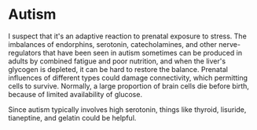 # Autism

I suspect that it's an adaptive reaction to prenatal exposure to stress. The imbalances of endorphins, serotonin, catecholamines, and other nerve-regulators that have been seen in autism sometimes can be produced in adults by combined fatigue and poor nutrition, and when the liver's glycogen is depleted, it can be hard to restore the balance. Prenatal influences of different types could damage connectivity, which permitting cells to survive. Normally, a large proportion of brain cells die before birth, because of limited availability of glucose.

Since autism typically involves high serotonin, things like thyroid, lisuride, tianeptine, and gelatin could be helpful.
